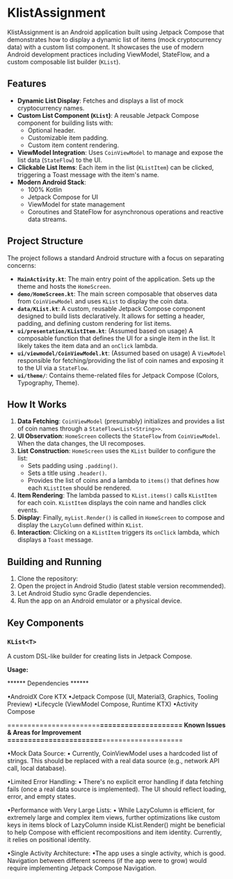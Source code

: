 # KlistAssignment

KlistAssignment is an Android application built using Jetpack Compose that demonstrates how to display a dynamic list of items (mock cryptocurrency data) with a custom list component. It showcases the use of modern Android development practices including ViewModel, StateFlow, and a custom composable list builder (`KList`).

## Features

*   **Dynamic List Display**: Fetches and displays a list of mock cryptocurrency names.
*   **Custom List Component (`KList`)**: A reusable Jetpack Compose component for building lists with:
    *   Optional header.
    *   Customizable item padding.
    *   Custom item content rendering.
*   **ViewModel Integration**: Uses `CoinViewModel` to manage and expose the list data (`StateFlow`) to the UI.
*   **Clickable List Items**: Each item in the list (`KListItem`) can be clicked, triggering a Toast message with the item's name.
*   **Modern Android Stack**:
    *   100% Kotlin
    *   Jetpack Compose for UI
    *   ViewModel for state management
    *   Coroutines and StateFlow for asynchronous operations and reactive data streams.

## Project Structure

The project follows a standard Android structure with a focus on separating concerns:

*   **`MainActivity.kt`**: The main entry point of the application. Sets up the theme and hosts the `HomeScreen`.
*   **`demo/HomeScreen.kt`**: The main screen composable that observes data from `CoinViewModel` and uses `KList` to display the coin data.
*   **`data/KList.kt`**: A custom, reusable Jetpack Compose component designed to build lists declaratively. It allows for setting a header, padding, and defining custom rendering for list items.
*   **`ui/presentation/KListItem.kt`**: (Assumed based on usage) A composable function that defines the UI for a single item in the list. It likely takes the item data and an `onClick` lambda.
*   **`ui/viewmodel/CoinViewModel.kt`**: (Assumed based on usage) A `ViewModel` responsible for fetching/providing the list of coin names and exposing it to the UI via a `StateFlow`.
*   **`ui/theme/`**: Contains theme-related files for Jetpack Compose (Colors, Typography, Theme).

## How It Works

1.  **Data Fetching**: `CoinViewModel` (presumably) initializes and provides a list of coin names through a `StateFlow<List<String>>`.
2.  **UI Observation**: `HomeScreen` collects the `StateFlow` from `CoinViewModel`. When the data changes, the UI recomposes.
3.  **List Construction**: `HomeScreen` uses the `KList` builder to configure the list:
    *   Sets padding using `.padding()`.
    *   Sets a title using `.header()`.
    *   Provides the list of coins and a lambda to `items()` that defines how each `KListItem` should be rendered.
4.  **Item Rendering**: The lambda passed to `KList.items()` calls `KListItem` for each coin. `KListItem` displays the coin name and handles click events.
5.  **Display**: Finally, `myList.Render()` is called in `HomeScreen` to compose and display the `LazyColumn` defined within `KList`.
6.  **Interaction**: Clicking on a `KListItem` triggers its `onClick` lambda, which displays a `Toast` message.

## Building and Running

1.  Clone the repository:
2.  Open the project in Android Studio (latest stable version recommended).
3.  Let Android Studio sync Gradle dependencies.
4.  Run the app on an Android emulator or a physical device.

## Key Components

### `KList<T>`

A custom DSL-like builder for creating lists in Jetpack Compose.

**Usage:**

****** Dependencies ******

•AndroidX Core KTX
•Jetpack Compose (UI, Material3, Graphics, Tooling Preview)
•Lifecycle (ViewModel Compose, Runtime KTX)
•Activity Compose


=======================********************====================
Known Issues & Areas for Improvement
=======================********************====================

•Mock Data Source:
   • Currently, CoinViewModel uses a hardcoded list of strings. 
     This should be replaced with a real data source (e.g., network API call, local database).

•Limited Error Handling:
   • There's no explicit error handling if data fetching fails (once a real data source is implemented). 
     The UI should reflect loading, error, and empty states.

•Performance with Very Large Lists:
   • While LazyColumn is efficient, for extremely large and complex item views, 
     further optimizations like custom keys in items block of LazyColumn inside KList.Render() 
     might be beneficial to help Compose with efficient recompositions and item identity. Currently, 
     it relies on positional identity.
     
•Single Activity Architecture:
     •The app uses a single activity, which is good. 
     Navigation between different screens (if the app were to grow) 
     would require implementing Jetpack Compose Navigation.








